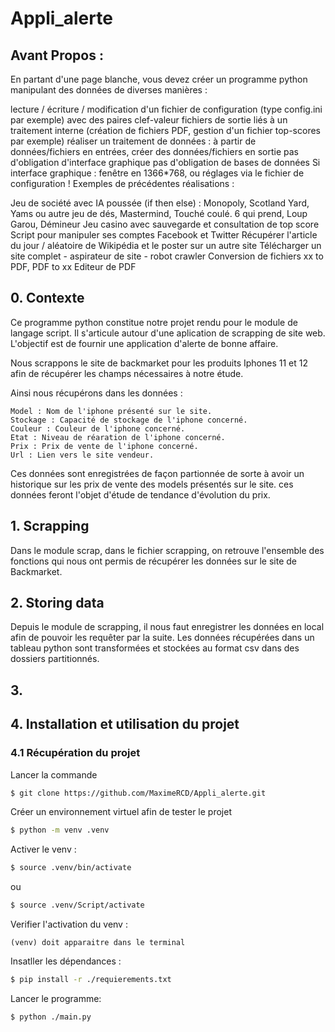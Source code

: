 # Appli_alerte

## Avant Propos : 
En partant d'une page blanche, vous devez créer un programme python manipulant des données de diverses manières :

lecture / écriture / modification d'un fichier de configuration (type config.ini par exemple) avec des paires clef-valeur
fichiers de sortie liés à un traitement interne (création de fichiers PDF, gestion d'un fichier top-scores par exemple)
réaliser un traitement de données : à partir de données/fichiers en entrées, créer des données/fichiers en sortie
pas d'obligation d'interface graphique
pas d'obligation de bases de données
Si interface graphique : fenêtre en 1366*768, ou réglages via le fichier de configuration !
Exemples de précédentes réalisations :

Jeu de société avec IA poussée (if then else) : Monopoly, Scotland Yard, Yams ou autre jeu de dés, Mastermind, Touché coulé. 6 qui prend, Loup Garou, Démineur
Jeu casino avec sauvegarde et consultation de top score
Script pour manipuler ses comptes Facebook et Twitter
Récupérer l'article du jour / aléatoire de Wikipédia et le poster sur un autre site
Télécharger un site complet - aspirateur de site - robot crawler
Conversion de fichiers xx to PDF, PDF to xx
Editeur de PDF

## 0. Contexte

Ce programme python constitue notre projet rendu pour le module de langage script.
Il s'articule autour d'une aplication de scrapping de site web. L'objectif est de
fournir une application d'alerte de bonne affaire. 

Nous scrappons le site de backmarket pour les produits Iphones 11 et 12
afin de récupérer les champs nécessaires à notre étude.

Ainsi nous récupérons dans les données :
    
    Model : Nom de l'iphone présenté sur le site.
    Stockage : Capacité de stockage de l'iphone concerné.
    Couleur : Couleur de l'iphone concerné.
    Etat : Niveau de réaration de l'iphone concerné.
    Prix : Prix de vente de l'iphone concerné.
    Url : Lien vers le site vendeur.

Ces données sont enregistrées de façon partionnée de sorte à avoir 
un historique sur les prix de vente des models présentés sur le site.
ces données feront l'objet d'étude de tendance d'évolution du prix.

## 1. Scrapping

Dans le module scrap, dans le fichier scrapping, on retrouve l'ensemble des 
fonctions qui nous ont permis de récupérer les données sur le site de 
Backmarket.

## 2. Storing data

Depuis le module de scrapping, il nous faut enregistrer les 
données en local afin de pouvoir les requêter par la suite.
Les données récupérées dans un tableau python sont transformées et 
stockées au format csv dans des dossiers partitionnés.

## 3. 

## 4. Installation et utilisation du projet

### 4.1 Récupération du projet

Lancer la commande 
```bash
$ git clone https://github.com/MaximeRCD/Appli_alerte.git
 ```    

Créer un environnement virtuel afin de tester le projet
```bash
$ python -m venv .venv
```
Activer le venv : 
```bash
$ source .venv/bin/activate 
 ```    
ou 
 ```bash
$ source .venv/Script/activate
 ```    
Verifier l'activation du venv :
    
    (venv) doit apparaitre dans le terminal

Insatller les dépendances : 
```bash
$ pip install -r ./requierements.txt
 ```    
Lancer le programme:
```bash
$ python ./main.py
 ```    


